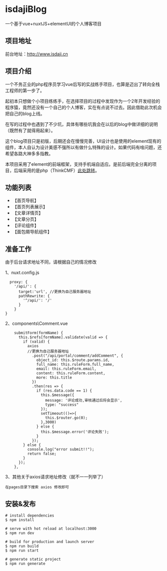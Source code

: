 # isdajiBlog

一个基于vue+nuxtJS+elementUI的个人博客项目

## 项目地址
前台地址：<http://www.isdaji.cn>

## 项目介绍
一个不务正业的php程序员学习vue后写的实战练手项目，也算是迈出了转向全栈工程师的第一步了。

起初本只想做个小项目练练手，在选择项目的过程中发现作为一个2年开发经验的程序猿，竟然还没有一个自己的个人博客，实在有点说不过去。因此借助此次机会把自己的blog上线。

在写的过程中也遇到了不少坑，具体有哪些坑我会在以后的blog中做详细的说明（既然有了就得用起来）。

这个blog项目只是初版，后期还会在慢慢完善，UI设计也是使用的element现有的组件，本人自认为设计美感不强所以有做什么特殊的设计。如果代码有啥问题，还希望各路大神多多指教。

本项目采用了element的前端框架，支持手机端自适应。是前后端完全分离的项目，后端采用的是php（ThinkCMF）[此处跳转](https://gitee.com/yangyigit/personal_blog)。

## 功能列表

- 【首页导航】
- 【首页列表展示】
- 【文章详情页】
- 【文章分页】
- 【评论组件】
- 【面包屑导航组件】

## 准备工作
由于后台请求地址不同，请根据自己的情况修改

1、nuxt.config.js
```
  proxy: {
    '/api/': {
      target:'url', //更换为自己服务器地址
      pathRewrite: {
        '^/api/': '/'
      }
    }
}
```
2、components\Comment.vue
```
    submitForm(formName) {
      this.$refs[formName].validate(valid => {
        if (valid) {
          axios
          //更换为自己服务器地址
            .post("/api/portal/comment/addComment", {
              object_id: this.$route.params.id,
              full_name: this.ruleForm.full_name,
              email: this.ruleForm.email,
              content: this.ruleForm.content,
              more: this.title
            })
            .then(res => {
              if (res.data.code == 1) {
                this.$message({
                  message: '评论成功,审核通过后将会显示',
                  type: "success"
                });
                setTimeout(()=>{
                  this.$router.go(0);
                },3000)
              } else {
                this.$message.error('评论失败');
              }
            });
        } else {
          console.log("error submit!!");
          return false;
        }
      });
    },
```

3、其他关于axios请求地址修改（就不一一列举了）
```
在pages目录下搜索 axios 修改即可
```


## 安装&发布

```
# install dependencies
$ npm install

# serve with hot reload at localhost:3000
$ npm run dev

# build for production and launch server
$ npm run build
$ npm run start

# generate static project
$ npm run generate
```